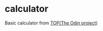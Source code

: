 # calculator
Basic calculator from [TOP(The Odin project)](https://www.theodinproject.com/lessons/foundations-calculator)
